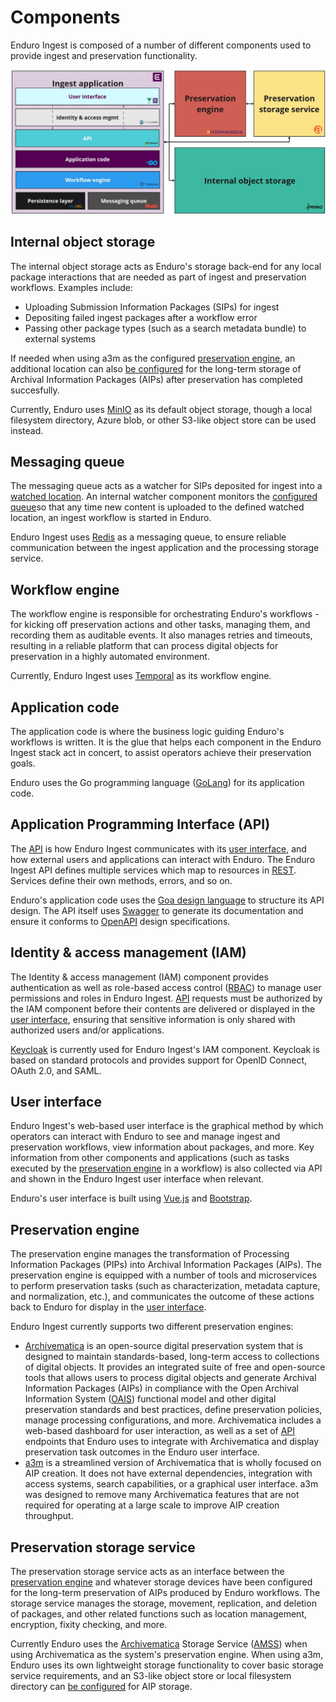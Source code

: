 # Components

Enduro Ingest is composed of a number of different components used to provide
ingest and preservation functionality.

![enduro components diagram](screenshots/enduro-ingest-components.jpg)

## Internal object storage

The internal object storage acts as Enduro's storage back-end for any local
package interactions that are needed as part of ingest and preservation
workflows. Examples include:

* Uploading Submission Information Packages (SIPs) for ingest
* Depositing failed ingest packages after a workflow error
* Passing other package types (such as a search metadata bundle) to external
  systems

If needed when using a3m as the configured
[preservation engine](#preservation-engine), an additional location can also
[be configured] for the long-term storage of Archival Information Packages
(AIPs) after preservation has completed succesfully.

Currently, Enduro uses [MinIO](https://min.io/) as its default object storage,
though a local filesystem directory, Azure blob, or other S3-like object store
can be used instead.

## Messaging queue

The messaging queue acts as a watcher for SIPs deposited for ingest into a
[watched location]. An internal watcher component monitors the
[configured queue]so that  any time new content is uploaded to the defined
watched location, an ingest workflow is started in Enduro.

Enduro Ingest uses [Redis](https://redis.io/) as a messaging queue, to ensure
reliable communication between the ingest application and the processing storage
service.

## Workflow engine

The workflow engine is responsible for orchestrating Enduro's workflows - for
kicking off preservation actions and other tasks, managing them, and recording
them as auditable events. It also manages retries and timeouts, resulting in a
reliable platform that can process digital objects for preservation in a highly
automated environment.

Currently, Enduro Ingest uses [Temporal](https://temporal.io/) as its workflow
engine.

## Application code

The application code is where the business logic guiding Enduro's workflows is
written. It is the glue that helps each component in the Enduro Ingest stack act
in concert, to assist operators achieve their preservation goals.

Enduro  uses the Go programming language ([GoLang](https://go.dev/)) for its
application code.

## Application Programming Interface (API)

The [API](https://en.wikipedia.org/wiki/API) is how Enduro Ingest communicates
with its [user interface](#user-interface), and how external users and
applications can interact with Enduro. The Enduro Ingest API defines multiple
services which map to resources in [REST](https://en.wikipedia.org/wiki/REST).
Services define their own methods, errors, and so on.

Enduro's application code uses the [Goa design language](https://goa.design/) to
structure its API design. The API itself uses [Swagger](https://swagger.io/) to
generate its documentation and ensure it conforms to
[OpenAPI](https://www.openapis.org/) design specifications.

## Identity & access management (IAM)

The Identity & access management (IAM) component provides authentication as well
as role-based access control
([RBAC](https://en.wikipedia.org/wiki/Role-based_access_control)) to manage user
permissions and roles in Enduro Ingest.
[API](#application-programming-interface-api) requests must be authorized by the
IAM component before their contents are delivered or displayed in the [user
interface](#user-interface), ensuring that sensitive information is only shared
with authorized users and/or applications.

[Keycloak](https://www.keycloak.org/) is currently used for Enduro Ingest's IAM
component. Keycloak is based on standard protocols and provides support for
OpenID Connect, OAuth 2.0, and SAML.

## User interface

Enduro Ingest's web-based user interface is the graphical method by which
operators can interact with Enduro to see and manage ingest and preservation
workflows, view information about packages, and more. Key information from other
components and applications (such as tasks executed by the [preservation
engine](#preservation-engine) in a workflow) is also collected via API and shown
in the Enduro Ingest user interface when relevant.

Enduro's user interface is built using [Vue.js](https://vuejs.org/) and
[Bootstrap](https://getbootstrap.com/).

## Preservation engine

The preservation engine manages the transformation of Processing Information
Packages (PIPs) into Archival Information Packages (AIPs). The preservation
engine is equipped with a number of tools and microservices to perform
preservation tasks (such as characterization, metadata capture, and
normalization, etc.), and communicates the outcome of these actions back to
Enduro for display in the [user interface](#user-interface).

Enduro Ingest currently supports two different preservation engines:

* [Archivematica](https://archivematica.org) is an open-source digital
  preservation system that is designed to maintain standards-based, long-term
  access to collections of digital objects. It provides an integrated suite of
  free and open-source tools that allows users to process digital objects and
  generate Archival Information Packages (AIPs) in compliance with the Open
  Archival Information System
  ([OAIS](https://en.wikipedia.org/wiki/Open_Archival_Information_System))
  functional model and other digital preservation standards and best practices,
  define preservation policies, manage processing configurations, and more.
  Archivematica includes a web-based dashboard for user interaction, as well as
  a set of [API](https://en.wikipedia.org/wiki/API) endpoints that Enduro uses
  to integrate with Archivematica and display preservation task outcomes in the
  Enduro user interface.
* [a3m](https://github.com/artefactual-labs/a3m) is a streamlined version of
  Archivematica that is wholly focused on AIP creation. It does not have
  external dependencies, integration with access systems, search capabilities,
  or a graphical user interface. a3m was designed  to remove many Archivematica
  features that are not required for operating at a large scale to improve AIP
  creation throughput.

## Preservation storage service

The preservation storage service acts as an interface between the [preservation
engine](#preservation-engine) and whatever storage devices have been configured
for the long-term preservation of AIPs produced by Enduro workflows. The storage
service manages the storage, movement, replication, and deletion of packages,
and other related functions such as location management, encryption, fixity
checking, and more.

Currently Enduro uses the [Archivematica](https://archivematica.org) Storage
Service ([AMSS](https://github.com/artefactual/archivematica-storage-service))
when using Archivematica as the system's preservation engine. When using a3m,
Enduro uses its own lightweight storage functionality to cover basic storage
service requirements, and an S3-like object store or local filesystem directory
can [be configured] for AIP storage.

[be configured]: ../admin-manual/configuration.md#internal-location-used-for-storing-aips-a3m
[configured queue]: ../admin-manual/configuration.md#watched-location-configuration
[watched location]: ../user-manual/ingest/submitting-content.md#initiate-ingest-via-a-watched-location-upload
